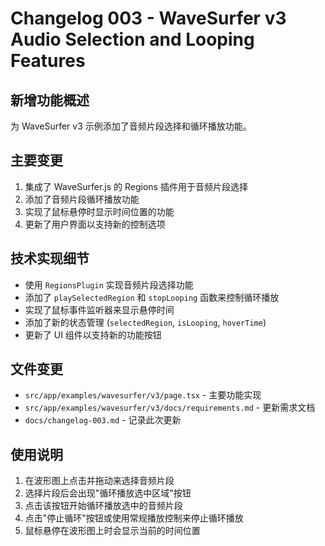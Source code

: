 # Changelog 003 - WaveSurfer v3 Audio Selection and Looping Features

## 新增功能概述
为 WaveSurfer v3 示例添加了音频片段选择和循环播放功能。

## 主要变更
1. 集成了 WaveSurfer.js 的 Regions 插件用于音频片段选择
2. 添加了音频片段循环播放功能
3. 实现了鼠标悬停时显示时间位置的功能
4. 更新了用户界面以支持新的控制选项

## 技术实现细节
- 使用 `RegionsPlugin` 实现音频片段选择功能
- 添加了 `playSelectedRegion` 和 `stopLooping` 函数来控制循环播放
- 实现了鼠标事件监听器来显示悬停时间
- 添加了新的状态管理 (`selectedRegion`, `isLooping`, `hoverTime`)
- 更新了 UI 组件以支持新的功能按钮

## 文件变更
- `src/app/examples/wavesurfer/v3/page.tsx` - 主要功能实现
- `src/app/examples/wavesurfer/v3/docs/requirements.md` - 更新需求文档
- `docs/changelog-003.md` - 记录此次更新

## 使用说明
1. 在波形图上点击并拖动来选择音频片段
2. 选择片段后会出现"循环播放选中区域"按钮
3. 点击该按钮开始循环播放选中的音频片段
4. 点击"停止循环"按钮或使用常规播放控制来停止循环播放
5. 鼠标悬停在波形图上时会显示当前的时间位置
